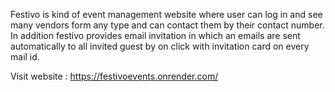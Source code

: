 Festivo is kind of event management website where user can log in and see many vendors form any type and can contact them by their contact number. In addition festivo provides email invitation in which an emails are sent automatically to all invited guest by on click with invitation card on every mail id.

Visit website : https://festivoevents.onrender.com/
